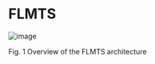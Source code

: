 # FLMTS
![image](https://github.com/zhongyichen-paper/FLMTS/assets/74137244/0c71d353-e9b9-40ce-98bf-8422352f8012)

Fig. 1  Overview of the FLMTS architecture
